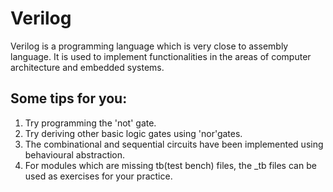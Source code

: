 # Verilog
Verilog is a programming language which is very close to assembly language. It is used to implement functionalities in the areas of computer architecture and embedded systems.

## Some tips for you:
1. Try programming the 'not' gate.
2. Try deriving other basic logic gates using 'nor'gates.
3. The combinational and sequential circuits have been implemented using behavioural abstraction. 
4. For modules which are missing tb(test bench) files, the _tb files can be used as exercises for your practice. 
